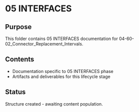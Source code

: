 # 05 INTERFACES

## Purpose
This folder contains 05 INTERFACES documentation for 04-60-02_Connector_Replacement_Intervals.

## Contents
- Documentation specific to 05 INTERFACES phase
- Artifacts and deliverables for this lifecycle stage

## Status
Structure created - awaiting content population.

